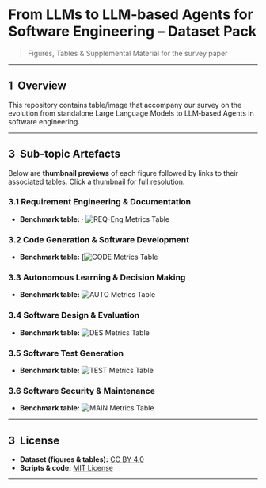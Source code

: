 # From LLMs to LLM‑based Agents for Software Engineering – Dataset Pack

> Figures, Tables & Supplemental Material for the survey paper
---

## 1  Overview

This repository contains table/image that accompany our survey on the evolution from standalone Large Language Models to LLM‑based Agents in software engineering.

---

## 3  Sub‑topic Artefacts

Below are **thumbnail previews** of each figure followed by links to their associated tables.  Click a thumbnail for full resolution.

### 3.1 Requirement Engineering & Documentation

* **Benchmark table:** · ![REQ-Eng Metrics Table](tables/req_bench.png)

### 3.2 Code Generation & Software Development

* **Benchmark table:** [![CODE Metrics Table](tables/code_bench.png)

### 3.3 Autonomous Learning & Decision Making

* **Benchmark table:** ![AUTO Metrics Table](tables/auto_bench.png)

### 3.4 Software Design & Evaluation

* **Benchmark table:** ![DES Metrics Table](tables/design_bench.png)

### 3.5 Software Test Generation

* **Benchmark table:** ![TEST Metrics Table](tables/test_bench.png)

### 3.6 Software Security & Maintenance

* **Benchmark table:** ![MAIN Metrics Table](tables/main_bench.png)

---

## 3  License

* **Dataset (figures & tables):** [CC BY 4.0](https://creativecommons.org/licenses/by/4.0/)
* **Scripts & code:** [MIT License](LICENSE)
---

